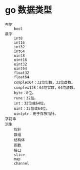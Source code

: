 # go 数据类型
    布尔
        bool
    数字
        int8
        int16
        int32
        int64
        uint8
        uint16
        uint32
        uint64
        float32
        float64
        complex64：32位实数，32位虚数。
        complex128：64位实数，64位虚数。
        byte：8位。
        rune：32位。
        int：32位或64位。
        uint：32位或64位。
        uintptr：用于存放指针。
    字符串
    派生
        指针
        数组
        结构体
        函数
        接口
        slice
        map
        channel
